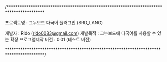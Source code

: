 /*****************************************************************************************

프로젝트명 : 그누보드 다국어 플러그인 (SRD_LANG)

개발자 : Rido (rido0083@gmail.com)
개발목적 : 그누보드에 다국어를 사용할 수 있는 확장 프로그램제작 
버전 : 0.01 (테스트 버전)

*****************************************************************************************/